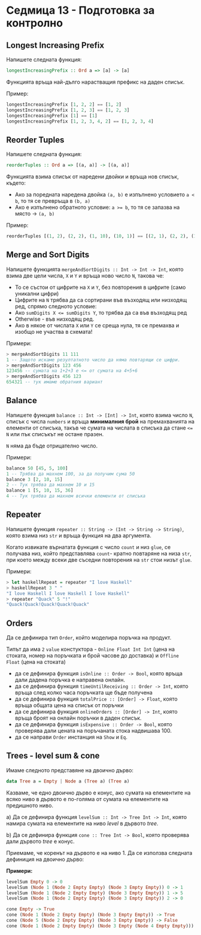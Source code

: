 # Седмица 13 - Подготовка за контролно

## Longest Increasing Prefix

Напишете следната функция:

```haskell
longestIncreasingPrefix :: Ord a => [a] -> [a]
```

Функцията връща най-дълго нарастващия префикс на даден списък.

Пример:

```haskell
longestIncreasingPrefix [1, 2, 2] == [1, 2]
longestIncreasingPrefix [1, 2, 3] == [1, 2, 3]
longestIncreasingPrefix [1] == [1]
longestIncreasingPrefix [1, 2, 3, 4, 2] == [1, 2, 3, 4]
```

## Reorder Tuples

Напишете следната функция:

```haskell
reorderTuples :: Ord a => [(a, a)] -> [(a, a)]
```

Функцията взима списък от наредени двойки и връща нов списък, където:

* Ако за поредната наредена двойка `(a, b)` е изпълнено условието `a < b`, то тя се превръща в `(b, a)`
* Ако е изпълнено обратното условие: `a >= b`, то тя се запазва на място -> `(a, b)`

Пример:

```haskell
reorderTuples [(1, 2), (2, 2), (1, 10), (10, 1)] == [(2, 1), (2, 2), (10, 1), (10, 1)]
```

## Merge and Sort Digits

Напишете функцията `mergeAndSortDigits :: Int -> Int -> Int`, която взима две цели числа, `X` и `Y` и връща ново число `N`, такова че:

* То се състои от цифрите на `X` и `Y`, без повторения в цифрите (само уникални цифри)
* Цифрите на `N` трябва да са сортирани във възходящ или низходящ ред, спрямо следното условие:
* Ако `sumDigits X <= sumDigits Y`, то трябва да са във възходящ ред
* Otherwise - във низходящ ред.
* Ако в някое от числата `X` или `Y` се среща нула, тя се премахва и изобщо не участва в схемата!

Примери:

```haskell
> mergeAndSortDigits 11 111
1 -- Защото искаме резултатното число да няма повтарящи се цифри.
> mergeAndSortDigits 123 456
123456 -- сумата на 1+2+3 е <= от сумата на 4+5+6
> mergeAndSortDigits 456 123
654321 -- тук имаме обратния вариант
```

## Balance

Напишете функция `balance :: Int -> [Int] -> Int`, която взима число `N`, списък с числа `numbers` и връща **минималния брой** на премахванията на елементи от списъка, такъв че сумата на числата в списъка да стане `<= N` или пък списъкът не остане празен.

`N` няма да бъде отрицателно число.

Примери:

```haskell
balance 50 [45, 5, 100]
1 -- Трябва да махнем 100, за да получим сума 50
balance 3 [2, 10, 15]
2 -- Тук трябва да махнем 10 и 15
balance 1 [5, 10, 15, 36]
4 -- Тук трябва да махнем всички елементи от списъка
```

## Repeater

Напишете функция `repeater :: String -> (Int -> String -> String)`, която взима низ `str` и връща функция на два аргумента.

Когато извикате върнатата функция с число `count` и низ `glue`, се получава низ, който представлява `count`- кратно повтаряне на низа `str`, при което между всеки две съседни повторения на `str` стои низът `glue`.

Примери:

```haskell
> let haskellRepeat = repeater "I love Haskell"
> haskellRepeat 3 " "
"I love Haskell I love Haskell I love Haskell"
> repeater "Quack" 5 "!"
"Quack!Quack!Quack!Quack!Quack"
```

## Orders

Да се дефинира тип `Order`, който моделира поръчка на продукт. 

Типът да има `2` `value` констуктора - `Online Float Int Int` (цена на стоката, номер на поръчката и брой часове до доставка) и `Offline Float` (цена на стоката)

- да се дефинира функция `isOnline :: Order -> Bool`, която връща дали дадена поръчка е направена онлайн.
- да се дефинира функция `timeUntilReceiving :: Order -> Int`, която връща след колко часа поръчката ще бъде получена
- да се дефинира функция `totalPrice :: [Order] -> Float`, която връща общата цена на списък от поръчки
- да се дефинира функция `onlineOrders :: [Order] -> Int`, която връща броят на онлайн поръчки в даден списък.
- да се дефинира функция `isExpensive :: Order -> Bool`, която проверява дали цената на поръчаната стока надвишава 100.
- да се направи `Order` инстанция на `Show` и `Eq`.

## Trees - level sum & cone

Имаме следното представяне на двоично дърво:

```haskell
data Tree a = Empty | Node a (Tree a) (Tree a)
```

Казваме, че едно двоично дърво е конус, ако сумата на елементите на всяко ниво в дървото е по-голяма от сумата на елементите на предишното ниво.

a) Да се дефинира функция `levelSum :: Int -> Tree Int -> Int`, която намира сумата на елементите на ниво *level* в дървото *tree*.

b) Да се дефинира функция `cone :: Tree Int -> Bool`, която проверява дали дървото *tree* е конус.

Приемаме, че коренът на дървото е на ниво 1. Да се използва следната дефиниция на двоично дърво:

**Примери:**

```haskell
levelSum Empty 0 -> 0
levelSum (Node 1 (Node 2 Empty Empty) (Node 3 Empty Empty)) 0 -> 1
levelSum (Node 1 (Node 2 Empty Empty) (Node 3 Empty Empty)) 1 -> 5
levelSum (Node 1 (Node 2 Empty Empty) (Node 3 Empty Empty)) 2 -> 0

cone Empty -> True
cone (Node 1 (Node 2 Empty Empty) (Node 3 Empty Empty)) -> True
cone (Node 5 (Node 2 Empty Empty) (Node 3 Empty Empty)) -> False
cone (Node 1 (Node 2 Empty Empty) (Node 3 Empty (Node 4 Empty Empty))) -> False
```
